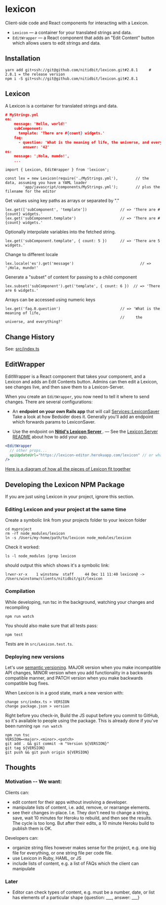 lexicon
=======

Client-side code and React components for interacting with a Lexicon.

- `Lexicon` — a container for your translated strings and data.
- `EditWrapper` — a React component that adds an "Edit Content" button which allows users to edit strings and data.

Installation
------------
    yarn add git+ssh://git@github.com/nitidbit/lexicon.git#2.8.1     # 2.8.1 = the release version
    npm i -S git+ssh://git@github.com/nitidbit/lexicon.git#2.8.1

Lexicon
-------
A Lexicon is a container for translated strings and data.

```json
# MyStrings.yml
en:
    message: 'Hello, world!'
    subComponent:
      template: 'There are #{count} widgets.'
    faq:
      - question: 'What is the meaning of life, the universe, and everything?'
        answer: '42'
es:
    message: '¡Hola, mundo!',
    ...
```
    import { Lexicon, EditWrapper } from 'lexicon';

    const lex = new Lexicon(require('./MyStrings.yml'),        // the data, assuming you have a YAML loader
            'app/javascript/components/MyStrings.yml');        // plus the filename for the editor
            
Get values using key paths as arrays or separated by "."

    lex.get(['subComponent', 'template'])               // => 'There are #{count} widgets.'
    lex.get('subComponent.template')                    // => 'There are #{count} widgets.'

Optionally interpolate variables into the fetched string.

    lex.get('subComponent.template', { count: 5 })      // => 'There are 5 widgets.'

Change to different locale

    lex.locale('es').get('message')                              // => '¡Hola, mundo!'

Generate a "subset" of content for passing to a child component

    lex.subset('subComponent').get('template', { count: 6 })  // => 'There are 6 widgets.'

Arrays can be accessed using numeric keys

    lex.get('faq.0.question')                           // => 'What is the meaning of life,
                                                        //     the universe, and everything?'
Change History
--------------
See: [src/index.ts](src/index.ts)

EditWrapper
-----------
EditWrapper is a React component that takes your component, and a Lexicon and adds an Edit Contents button. Admins can then edit a Lexicon, see changes live, and then save them to a Lexicon-Server.

When you create an `EditWrapper`, you now need to tell it where to send changes. There are several configurations:

- An **endpoint on your own Rails app** that will call [Services::LexiconSaver](https://github.com/nitidbit/lexicon-server/blob/master/app/services/lexicon_saver.rb) Take a look at how Bedsider does it. Generally you'll add an endpoint which forwards params to LexiconSaver.

- Use the endpoint on **[ Nitid's Lexicon Server ](http://lexicon-server-staging.herokuapp.com/)**.  — See the [Lexicon Server README](https://github.com/nitidbit/lexicon-server/blob/master/README.md) about how to add your app.

```jsx
<EditWrapper
  // other props...
  apiUpdateUrl="https://lexicon-editor.herokuapp.com/lexicon" // or whatever the correct URL is
/>
```

[Here is a diagram of how all the pieces of Lexicon fit together](LexiconComponents.png)





Developing the Lexicon NPM Package
----------------------------------

If you are just using Lexicon in your project, ignore this section.

### Editing Lexicon and your project at the same time
Create a symbolic link from your projects folder to your lexicon folder

    cd myproject
    rm -rf node_modules/lexicon
    ln -s /Users/my-home/path/to/lexicon node_modules/lexicon

Check it worked:

    ls -l node_modules |grep lexicon

should output this which shows it's a symbolic link:

    lrwxr-xr-x    1 winstonw  staff     44 Dec 11 11:40 lexicon@ -> /Users/winstonw/clients/nitidbit/git/lexicon

### Compilation

While developing, run tsc in the background, watching your changes and recompiling

    npm run watch

You should also make sure that all tests pass:

    npm test

Tests are in `src/Lexicon.test.ts`.

### Deploying new versions
Let's use [semantic versioning](https://semver.org).
MAJOR version when you make incompatible API changes,
MINOR version when you add functionality in a backwards compatible manner, and
PATCH version when you make backwards compatible bug fixes.

When Lexicon is in a good state, mark a new version with:

    change src/index.ts > VERSION
    change package.json > version

Right before you check-in, Build the JS ouput before you commit to GitHub, so it's available to
people using the package. This is already done if you've been running `npm run watch`

    npm run tsc
    VERSION=<major>.<minor>.<patch>
    git add . && git commit -m "Version ${VERSION}"
    git tag ${VERSION}
    git push && git push origin ${VERSION}


Thoughts
--------

### Motivation -- We want:

Clients can:
- edit content for their apps without involving a developer.
- manipulate lists of content, i.e. add, remove, or rearrange elements.
- see their changes in-place. I.e. They don't need to change a string, save, wait 10
  minutes for Heroku to rebuild, and then see the results. The cycle is too long. But after their
  edits, a 10 minute Heroku build to publish them is OK.

Developers can:
- organize string files however makes sense for the project, e.g. one big file for
  everything, or one string file per code file.
- use Lexicon in Ruby, HAML, or JS
- include lists of content, e.g. a list of FAQs which the client can manipulate


### Later

- Editor can check types of content, e.g. must be a number, date, or list has elements of a
  particular shape {question: ___, answer: ___}

